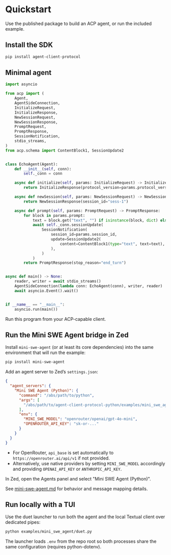 # Quickstart

Use the published package to build an ACP agent, or run the included example.

## Install the SDK

```bash
pip install agent-client-protocol
```

## Minimal agent

```python
import asyncio

from acp import (
    Agent,
    AgentSideConnection,
    InitializeRequest,
    InitializeResponse,
    NewSessionRequest,
    NewSessionResponse,
    PromptRequest,
    PromptResponse,
    SessionNotification,
    stdio_streams,
)
from acp.schema import ContentBlock1, SessionUpdate2


class EchoAgent(Agent):
    def __init__(self, conn):
        self._conn = conn

    async def initialize(self, params: InitializeRequest) -> InitializeResponse:
        return InitializeResponse(protocol_version=params.protocol_version)

    async def newSession(self, params: NewSessionRequest) -> NewSessionResponse:
        return NewSessionResponse(session_id="sess-1")

    async def prompt(self, params: PromptRequest) -> PromptResponse:
        for block in params.prompt:
            text = block.get("text", "") if isinstance(block, dict) else getattr(block, "text", "")
            await self._conn.sessionUpdate(
                SessionNotification(
                    session_id=params.session_id,
                    update=SessionUpdate2(
                        content=ContentBlock1(type="text", text=text),
                    ),
                )
            )
        return PromptResponse(stop_reason="end_turn")


async def main() -> None:
    reader, writer = await stdio_streams()
    AgentSideConnection(lambda conn: EchoAgent(conn), writer, reader)
    await asyncio.Event().wait()


if __name__ == "__main__":
    asyncio.run(main())
```

Run this program from your ACP-capable client.

## Run the Mini SWE Agent bridge in Zed

Install `mini-swe-agent` (or at least its core dependencies) into the same environment that will run the example:

```bash
pip install mini-swe-agent
```

Add an agent server to Zed’s `settings.json`:

```json
{
  "agent_servers": {
    "Mini SWE Agent (Python)": {
      "command": "/abs/path/to/python",
      "args": [
        "/abs/path/to/agent-client-protocol-python/examples/mini_swe_agent/agent.py"
      ],
      "env": {
        "MINI_SWE_MODEL": "openrouter/openai/gpt-4o-mini",
        "OPENROUTER_API_KEY": "sk-or-..."
      }
    }
  }
}
```

- For OpenRouter, `api_base` is set automatically to `https://openrouter.ai/api/v1` if not provided.
- Alternatively, use native providers by setting `MINI_SWE_MODEL` accordingly and providing `OPENAI_API_KEY` or `ANTHROPIC_API_KEY`.

In Zed, open the Agents panel and select "Mini SWE Agent (Python)".

See [mini-swe-agent.md](mini-swe-agent.md) for behavior and message mapping details.

## Run locally with a TUI

Use the duet launcher to run both the agent and the local Textual client over dedicated pipes:

```bash
python examples/mini_swe_agent/duet.py
```

The launcher loads `.env` from the repo root so both processes share the same configuration (requires python-dotenv).
